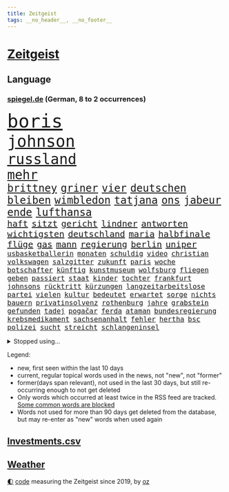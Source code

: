 ```yaml
---
title: Zeitgeist
tags: __no_header__, __no_footer__
---
```


# [Zeitgeist](https://oliz.io/zeitgeist/)

## Language

<h3><a href="https://www.spiegel.de" target="_blank">spiegel.de</a> (German, 8 to 2 occurrences)</h3>
<p style="font-family:monospace">
<span style="font-size:32pt"><a href="news_links.html#boris" class="current">boris</a></span>
<br>
<span style="font-size:28pt"><a href="news_links.html#johnson" class="current">johnson</a></span>
<br>
<span style="font-size:25pt"><a href="news_links.html#russland" class="current">russland</a></span>
<br>
<span style="font-size:22pt"><a href="news_links.html#mehr" class="current">mehr</a></span>
<br>
<span style="font-size:18pt"><a href="news_links.html#brittney" class="current">brittney</a></span>
<span style="font-size:18pt"><a href="news_links.html#griner" class="current">griner</a></span>
<span style="font-size:18pt"><a href="news_links.html#vier" class="current">vier</a></span>
<span style="font-size:18pt"><a href="news_links.html#deutschen" class="current">deutschen</a></span>
<span style="font-size:18pt"><a href="news_links.html#bleiben" class="current">bleiben</a></span>
<span style="font-size:18pt"><a href="news_links.html#wimbledon" class="current">wimbledon</a></span>
<span style="font-size:18pt"><a href="news_links.html#tatjana" class="current">tatjana</a></span>
<span style="font-size:18pt"><a href="news_links.html#ons" class="current">ons</a></span>
<span style="font-size:18pt"><a href="news_links.html#jabeur" class="current">jabeur</a></span>
<span style="font-size:18pt"><a href="news_links.html#ende" class="current">ende</a></span>
<span style="font-size:18pt"><a href="news_links.html#lufthansa" class="current">lufthansa</a></span>
<br>
<span style="font-size:15pt"><a href="news_links.html#haft" class="current">haft</a></span>
<span style="font-size:15pt"><a href="news_links.html#sitzt" class="current">sitzt</a></span>
<span style="font-size:15pt"><a href="news_links.html#gericht" class="current">gericht</a></span>
<span style="font-size:15pt"><a href="news_links.html#lindner" class="current">lindner</a></span>
<span style="font-size:15pt"><a href="news_links.html#antworten" class="current">antworten</a></span>
<span style="font-size:15pt"><a href="news_links.html#wichtigsten" class="current">wichtigsten</a></span>
<span style="font-size:15pt"><a href="news_links.html#deutschland" class="current">deutschland</a></span>
<span style="font-size:15pt"><a href="news_links.html#maria" class="current">maria</a></span>
<span style="font-size:15pt"><a href="news_links.html#halbfinale" class="current">halbfinale</a></span>
<span style="font-size:15pt"><a href="news_links.html#flüge" class="current">flüge</a></span>
<span style="font-size:15pt"><a href="news_links.html#gas" class="current">gas</a></span>
<span style="font-size:15pt"><a href="news_links.html#mann" class="current">mann</a></span>
<span style="font-size:15pt"><a href="news_links.html#regierung" class="current">regierung</a></span>
<span style="font-size:15pt"><a href="news_links.html#berlin" class="current">berlin</a></span>
<span style="font-size:15pt"><a href="news_links.html#uniper" class="current">uniper</a></span>
<br>
<span style="font-size:12pt"><a href="news_links.html#usbasketballerin" class="current">usbasketballerin</a></span>
<span style="font-size:12pt"><a href="news_links.html#monaten" class="current">monaten</a></span>
<span style="font-size:12pt"><a href="news_links.html#schuldig" class="current">schuldig</a></span>
<span style="font-size:12pt"><a href="news_links.html#video" class="current">video</a></span>
<span style="font-size:12pt"><a href="news_links.html#christian" class="current">christian</a></span>
<span style="font-size:12pt"><a href="news_links.html#volkswagen" class="current">volkswagen</a></span>
<span style="font-size:12pt"><a href="news_links.html#salzgitter" class="current">salzgitter</a></span>
<span style="font-size:12pt"><a href="news_links.html#zukunft" class="current">zukunft</a></span>
<span style="font-size:12pt"><a href="news_links.html#paris" class="current">paris</a></span>
<span style="font-size:12pt"><a href="news_links.html#woche" class="current">woche</a></span>
<span style="font-size:12pt"><a href="news_links.html#botschafter" class="current">botschafter</a></span>
<span style="font-size:12pt"><a href="news_links.html#künftig" class="current">künftig</a></span>
<span style="font-size:12pt"><a href="news_links.html#kunstmuseum" class="new">kunstmuseum</a></span>
<span style="font-size:12pt"><a href="news_links.html#wolfsburg" class="current">wolfsburg</a></span>
<span style="font-size:12pt"><a href="news_links.html#fliegen" class="current">fliegen</a></span>
<span style="font-size:12pt"><a href="news_links.html#geben" class="current">geben</a></span>
<span style="font-size:12pt"><a href="news_links.html#passiert" class="current">passiert</a></span>
<span style="font-size:12pt"><a href="news_links.html#staat" class="current">staat</a></span>
<span style="font-size:12pt"><a href="news_links.html#kinder" class="current">kinder</a></span>
<span style="font-size:12pt"><a href="news_links.html#tochter" class="current">tochter</a></span>
<span style="font-size:12pt"><a href="news_links.html#frankfurt" class="current">frankfurt</a></span>
<span style="font-size:12pt"><a href="news_links.html#johnsons" class="current">johnsons</a></span>
<span style="font-size:12pt"><a href="news_links.html#rücktritt" class="current">rücktritt</a></span>
<span style="font-size:12pt"><a href="news_links.html#kürzungen" class="new">kürzungen</a></span>
<span style="font-size:12pt"><a href="news_links.html#langzeitarbeitslose" class="new">langzeitarbeitslose</a></span>
<span style="font-size:12pt"><a href="news_links.html#partei" class="current">partei</a></span>
<span style="font-size:12pt"><a href="news_links.html#vielen" class="current">vielen</a></span>
<span style="font-size:12pt"><a href="news_links.html#kultur" class="current">kultur</a></span>
<span style="font-size:12pt"><a href="news_links.html#bedeutet" class="current">bedeutet</a></span>
<span style="font-size:12pt"><a href="news_links.html#erwartet" class="current">erwartet</a></span>
<span style="font-size:12pt"><a href="news_links.html#sorge" class="current">sorge</a></span>
<span style="font-size:12pt"><a href="news_links.html#nichts" class="current">nichts</a></span>
<span style="font-size:12pt"><a href="news_links.html#bauern" class="current">bauern</a></span>
<span style="font-size:12pt"><a href="news_links.html#privatinsolvenz" class="new">privatinsolvenz</a></span>
<span style="font-size:12pt"><a href="news_links.html#rothenburg" class="new">rothenburg</a></span>
<span style="font-size:12pt"><a href="news_links.html#jahre" class="current">jahre</a></span>
<span style="font-size:12pt"><a href="news_links.html#grabstein" class="current">grabstein</a></span>
<span style="font-size:12pt"><a href="news_links.html#gefunden" class="current">gefunden</a></span>
<span style="font-size:12pt"><a href="news_links.html#tadej" class="current">tadej</a></span>
<span style="font-size:12pt"><a href="news_links.html#pogačar" class="current">pogačar</a></span>
<span style="font-size:12pt"><a href="news_links.html#ferda" class="current">ferda</a></span>
<span style="font-size:12pt"><a href="news_links.html#ataman" class="current">ataman</a></span>
<span style="font-size:12pt"><a href="news_links.html#bundesregierung" class="current">bundesregierung</a></span>
<span style="font-size:12pt"><a href="news_links.html#krebsmedikament" class="new">krebsmedikament</a></span>
<span style="font-size:12pt"><a href="news_links.html#sachsenanhalt" class="current">sachsenanhalt</a></span>
<span style="font-size:12pt"><a href="news_links.html#fehler" class="current">fehler</a></span>
<span style="font-size:12pt"><a href="news_links.html#hertha" class="current">hertha</a></span>
<span style="font-size:12pt"><a href="news_links.html#bsc" class="current">bsc</a></span>
<span style="font-size:12pt"><a href="news_links.html#polizei" class="current">polizei</a></span>
<span style="font-size:12pt"><a href="news_links.html#sucht" class="current">sucht</a></span>
<span style="font-size:12pt"><a href="news_links.html#streicht" class="current">streicht</a></span>
<span style="font-size:12pt"><a href="news_links.html#schlangeninsel" class="current">schlangeninsel</a></span>
</p>
<details>
<summary>Stopped using...</summary>
<p class="former" style="font-size:12pt">
besiegt(623) bewaffnete(623) umfeld(623) asche(622) bau(622) ehemann(622) firma(622) hinaus(622) häufig(622) neuseeland(622) trat(622) aufnehmen(621) entgegen(621) identifiziert(621) leverkusen(621) wahlkampf(621) williams(621) freiheitsstrafe(620) missachtet(620) mutter(620) zuversicht(620) begleitet(619) bitte(619) geboren(619) gelassen(619) gelernt(619) gelingt(619) kassiert(619) manöver(619) meghan(619) messi(619) schwarzer(619) spanier(619) stich(619) 44(618) baby(618) berg(618) cdupolitiker(618) erinnerungen(618) fotograf(618) toni(618) unbekannten(618) videobotschaft(618) you(618) kandidaten(617) krankenhäuser(617) löhne(617) münchner(617) psg(617) schießt(617) smith(617) eng(616) gelegenheit(616) kriminellen(616) schatten(616) trainieren(616) verschieben(616) wand(616) zoo(616) aufgerufen(615) ausgleich(615) aussicht(615) außen(615) beklagen(615) botschaften(615) fotos(615) gesicht(615) jüdische(615) kompliziert(615) partys(615) persönlichen(615) stürmer(615) tobt(615) vfl(615) öfter(615) drama(614) durfte(614) erfolgreiche(614) geschichten(614) geworfen(614) super(614) unrecht(614) verdienen(614) bestraft(613) coach(613) englischen(613) fließt(613) gefährden(613) isolation(613) polens(613) saß(613) schwanger(613) achtelfinale(612) angemessen(612) aufgehoben(612) pocht(612) vorjahr(612) 29(611) amerika(611) erkrankt(611) köchin(611) lugert(611) marcel(611) präsidentschaftswahl(611) stammt(611) trainiert(611) verena(611) woran(611) australische(610) folgte(610) internen(610) lügen(610) menschenleben(610) negativ(610) abgehört(609) aufgetreten(609) aufklären(609) jemen(609) karriereberaterin(609) leiten(609) löste(609) potsdam(609) razzien(609) stets(609) streng(609) versprochen(609) 130(608) besuchen(608) glücklich(608) klinik(608) kranke(608) wieler(608) gebrochen(607) reporter(607) stieg(607) übt(607) 94(606) attacken(606) schwierige(606) auskunft(605) venezuela(605) weckt(605) inzidenz(604) juristisch(604) neuauflage(604) produzieren(604) taiwan(604) transporter(604) gestritten(603) berühmte(602) impfkampagne(602) raumstation(602) studien(602) antonio(601) verstößt(601) e(600) drittel(599) staffel(599) voraussetzungen(599) zigaretten(599) ökonomen(599) ergibt(598) kate(597) unbekannte(597) womit(597) eigenes(596) legende(596) tennisprofi(596) detail(595) gang(595) jürgen(595) spannungen(595) auflagen(594) dfbpokal(594) fliegt(594) hinten(594) vorne(594) 28(593) ausrüstung(593) zukünftig(593) schießen(592) rkichef(591) hessischen(590) informiert(590) angehörige(589) fertig(589) profis(589) architekt(588) automatisch(588) bier(588) kapitel(588) freiwillig(586) beweise(585) rutschte(585) akten(583) kassieren(583) nirgendwo(582) thüringer(582) katharina(581) coronaauflagen(580) sarah(580) schmerz(579) spiegelredakteur(578) angewiesen(577) enthüllungen(576) teilnehmern(576) verhinderte(576) rückblick(575) ursprünglich(575) lockerungen(574) atomabkommen(569) coronaimpfungen(569) empfangen(567) kontert(567) youtuber(567) nächstes(566) inhaftierten(565) daheim(559) drohne(558) ungewöhnlichen(557) reihen(556) verursachte(555) größe(553) darmstadt(548) bösen(547) aufheben(538) heidelberg(535) naomi(535) berichtete(522) schlaf(521) höheres(517) fotografiert(507) währung(507) estland(496) vulkan(493) trinken(491) fahrbahn(483) trümmern(480) demnächst(475) unzureichend(472) direkten(470) 4000(467) unverständnis(467) untermauert(450) 15jähriger(439) reisenden(437) enthalten(429) verlag(427) willkommen(416) notwendigen(409) trost(407) holz(402) raumfahrt(401) unfälle(401) beispiellose(399) 25jährige(395) sächsische(392) nationaltrainer(390) erholen(388) johansson(384) impfskeptiker(379) gefilmt(377) jahresende(377) gesichtet(374) osaka(373) geflüchtet(371) wenigsten(366) fotografen(365) sammelt(362) strikt(356) volk(356) dänen(355) befassen(353) rängen(353) kurzzeitig(352) kalte(350) freigesprochen(349) bundesanwaltschaft(347) heiraten(345) britisches(342) bundesverkehrsminister(341) australischen(340) absolviert(339) vierter(338) abgesehen(337) vorfreude(332) ralf(330) dominieren(329) ausgefallen(326) anschluss(322) global(321) forschungsteam(320) 31jährige(319) hochwasser(319) norddeutschland(315) verzögerung(314) rutscht(310) gigantischen(309) siebzigerjahren(309) verkehrt(309) akzeptiert(308) exil(307) berühmteste(305) strafmaß(304) gerissen(303) gedränge(299) röttgen(296) vollen(296) zügen(296) gladbach(295) heiße(294) king(293) lina(292) begegnung(291) zurückziehen(291) regierte(289) 2025(285) kohleausstieg(284) lutz(283) 73(282) instanz(280) gesetzesänderung(279) gesundheitsämter(279) universität(279) grenzzaun(278) gewandt(277) 22jährige(275) umbruch(275) 70000(274) teamkollege(273) diplomatischen(272) gefälschten(271) infektionsschutzgesetz(271) mehrwertsteuer(269) pazifik(269) angeschlossen(268) dokumentiert(268) fünftel(268) gestimmt(267) direktor(266) freiem(266) menschliche(266) oppositionspolitiker(266) basis(264) euländern(264) saarbrücken(263) grippe(262) elfjährige(260) jeffrey(259) morgan(259) kleinsten(256) beruflich(254) lava(254) rauswurf(254) direkte(253) belfast(252) sonntagmorgen(252) 1975(251) verirrt(251) organisieren(250) mützenich(248) regierungschefin(248) einschüchtern(246) siebten(246) einander(244) beider(243) zentralen(242) verwerfungen(241) neonazi(240) billigt(238) wilde(238) bizarren(236) geklaut(236) massen(236) scherz(234) kürze(233) exkollegen(232) hals(232) rangnick(231) rosa(231) spdfraktionschef(229) überrollt(228) zimmermann(227) zeitplan(225) finanzspritze(224) penny(224) police(224) bundestagsvizepräsidentin(223) härte(223) fahndet(222) soziales(221) versteigern(221) isrückkehrerin(220) verhandler(220) coaching(217) filmt(216) weiterspielen(216) bemerkt(215) wach(215) zeichner(215) bundeskriminalamt(214) houston(214) superreiche(213) technischer(210) referendum(208) zehnjähriger(208) flugzeugabsturz(205) unterhaltung(205) decken(203) windenergie(203) 300000(199) versteht(199) arbeitswelt(198) missverstanden(198) zertifikate(198) zustande(198) quadrat(196) taucht(196) pessimistisch(194) siebter(194) ärztin(193) instituts(192) organisatoren(192) sank(190) arbeitsminister(188) erwägen(188) kurdische(188) management(188) ruhrgebiet(188) atomdeal(187) papa(186) meldung(185) beten(183) borrell(181) josep(181) neunzigerjahren(181) witzig(181) ausführlich(180) ablenkung(179) einzig(178) landwirtschaftsminister(178) unterirdischen(178) vollzogen(177) diverse(176) rechner(175) unglücklich(175) verschleppung(175) übergewicht(175) cnn(174) nachweisen(174) südkoreanische(174) preissteigerungen(173) showdown(173) einrichtungen(172) geschildert(172) kurswechsel(171) adolf(170) gerammt(170) heikel(170) sanitäter(170) sticht(170) drohte(169) gefechte(169) partygate(169) sibylle(169) verneigt(169) influencerin(168) kriegt(168) paartherapeutin(168) abwehrspieler(167) getreten(167) luftangriffen(167) ballistische(165) gleisen(165) skulptur(165) stabilität(165) nannten(164) match(163) normalen(163) erinnerte(162) erledigen(162) kehrtwende(162) klärt(162) wahlgang(161) dreyer(160) pelé(160) amy(159) auswärtigen(159) babybauch(158) demos(158) mutigen(158) spektakel(158) psychologin(156) windsor(156) königlichen(155) vorm(155) afghaninnen(154) benachteiligt(154) christen(154) einstellung(154) unternehmens(154) gefühlen(153) podcasts(153) aufgeklärt(152) flüchtigen(152) kasachstan(152) leukämie(152) mühsam(151) vatikans(151) elite(150) inszenierung(150) sand(150) verwehren(150) staatsfernsehen(149) spielern(148) treffers(147) verheißt(147) grandslamturnier(146) spuckt(146) königshaus(145) dominant(144) putinkritiker(144) säugling(144) dresdner(143) anstrengungen(142) gefangen(142) lei(141) sofortmaßnahmen(141) abgezockt(140) bundesarbeitsminister(139) glanz(139) trainierte(139) gläubige(138) afrikanischen(137) angebracht(137) erschöpfung(137) pjöngjang(137) usforscher(137) verleiht(137) aufgedeckt(135) laien(135) nahelegt(135) 1972(134) 93(134) fiasko(134) klagte(134) positiven(134) vierjährigen(134) journalismus(133) waffenlieferung(133) eigner(131) essener(131) straftäter(131) gespürt(130) pass(130) partygateaffäre(129) swiatek(129) verzehr(129) zugutekommen(129) architektin(128) jill(128) schätzt(128) verderben(128) vereinigte(128) einmalige(127) gestrandet(127) präsidium(127) aufsteigen(126) eingeliefert(126) gewölbe(126) juwelendiebstahl(126) verbleib(126) gaslobbyist(125) solo(125) anziehen(124) machtstrukturen(124) verpflichtende(124) begründete(123) fügt(123) kaja(123) schlagersänger(123) auszuweiten(122) great(122) missbrauchte(122) nazivergleich(122) philosoph(121) betrogen(120) gönner(120) modernisierung(120) knappe(119) we(118) artgenossen(117) schuldzuweisungen(117) übersteht(117) glatzel(116) pornos(116) anhalten(115) coronalockerungen(115) russinnen(113) sarkastisch(113) don(112) hindern(112) diplomatischer(111) mülleimer(111) sixt(111) 57(110) körpergröße(110) carl(109) erhob(108) zagreb(108) kammer(107) km/h(107) schumer(107) angel(106) titelverteidigerin(106) energiepreisen(104) erneuerbare(104) monarchin(104) prescht(104) reallöhne(103) windhorst(102) flicks(101) sanktionspaket(101) agent(100) befanden(100) models(100) währenddessen(100) 1600(99) höhenflug(99) königreichs(99) schwacher(99) ausbremsen(98) baustelle(98) erdöl(98) esch(98) litt(98) mutige(98) stopfen(98) vorletzten(98) anteile(97) außenpolitische(97) geforderten(97) gemalt(97) russlandsanktionen(97) anpassung(96) beschuldigten(96) kriegstag(96) sondervermögen(96) östlichen(96) bobic(95) fredi(95) greg(95) relativ(95) übereinstimmenden(95) couch(94) aufgehen(93) marathon(93) rückläufig(93) hackergruppe(92) ukrainern(92) zähen(92) auftrat(91) federer(91) kramer(91) neuseeländischen(91) offenbarung(91) putinregime(91) verzweifelte(91) anzutreten(90) bröckelnder(90) bundeswehrsondervermögen(90) moral(90) nra(90) reinfall(90) verzeihen(90) vietnamese(90) 35jähriger(89) frontalzusammenstoß(89) molotowcocktails(89) spdausschluss(89) tagelangem(89) chefdiplomat(88) monarchie(88) achtzigern(87) delikatessen(87) korsika(87) lebensmittelversorgung(87) abbott(86) strobl(86) euaußenbeauftragte(85) gestehen(85) hüther(85) irina(85) leuchten(85) netrebko(85) sozial(85) streckenweise(85) telefonisch(85) urteilt(85) andrej(84) herstellung(84) kalifornischen(84) nationalistische(84) vertraut(84) komplexen(83) charlie(82) desaströs(82) flächendeckend(82) iranische(82) lockeren(82) spendenaktion(82) vermittler(82) watts(82) austricksen(81) einrichtung(81) fotoprojekt(81) goldene(81) regisseurs(81) tweets(81) unterlegene(81) abhang(80) andauern(80) bann(80) coronalockdowns(80) fratzscher(80) karim(80) rock(80) starkes(80) unwürdig(80) geschieht(79) mitgliedschaft(79) tresen(79) wohngebiete(79) çavuşoğlu(79) astronauten(78) herthatrainer(78) kniet(78) wände(78) ewige(77) geschlossenen(77) königsklasse(77) rührend(77) ebnet(75) eugeldern(75) kadaver(75) lok(75) oksana(75) eschede(74) palmen(74) schwächt(74) spürt(74) tanzt(74) terroristischen(74) veränderung(74) ablenkungsmanöver(73) grundgesetzänderung(73) rauch(73) räder(73) wmqualifikation(73) angriffspläne(72) drachenlord(72) fernsehsender(72) hasskriminalität(72) offenem(72) ähnlichkeit(72) bezeichnen(71) durchsuchten(71) emtitel(71) ernsthaften(71) geldes(71) vorangetrieben(71) aussagt(70) boliden(70) generaldebatte(70) mist(70) nähten(70) raketenangriffe(70) segen(70) vorsätzlichen(70) architecture(69) downsyndrom(69) gutverdiener(69) logik(69) mythen(69) separatistenführer(69) unionsfraktionschef(69) verbarrikadiert(69) cheng(68) emtriumph(68) fördermengen(68) zurückerobert(68) drummer(67) einspruch(67) faulheit(67) gefallenen(67) kripo(67) southgate(67) trophäen(67) eiltempo(66) finalgegner(66) hängengeblieben(66) langes(66) zukommen(66) überträgt(66) erläutert(65) schlagabtausch(65) versenken(65) versprochene(65) adelstitel(64) brüsseler(64) formel1rennen(64) kaution(64) mitgefühl(64) notfall(64) riecht(64) prominenteste(63) regelwerk(63) schlachtfeld(63) überschreitet(63) ausgespielt(62) facebooks(62) feindliche(62) humor(62) langfristigen(62) parteivorstand(62) pipelines(62) polin(62) rabattaktion(62) spritzen(62) stadtstaat(62) suchaktion(62) trophäe(62) zurückeroberten(62) 38jährige(61) carolina(61) anatomie(60) fahrgeschäfts(60) fußballgeschichte(60) lauschen(60) saarlouis(60) shanghais(60) tu(60) votierten(60) besichtigen(59) chancengleichheit(59) getöteter(59) kinderpornografie(59) toxische(59) verbrachten(59) übernachten(59) benzema(58) ermittelte(58) innenpolitisch(58) national(58) serena(58) anruft(57) bühnen(57) demonstrativ(57) lionel(57) partystimmung(57) verständigung(57) anreize(56) buttons(56) feste(56) gewaltverbrechen(56) qualifikation(56) streitereien(56) verspielte(56) zusammenstößen(56) arztes(55) besuchte(55) cabello(55) jack(55) queeren(55) segeln(55) unterbrechung(55) yeboah(55) geöffnet(54) polonium(54) radioaktivem(54) schlammlawinen(54) wahrscheinlichkeit(54) wechselgerüchte(54) einbrechen(53) festen(53) generell(53) gerd(53) hnoarzt(53) lngterminals(53) reguläre(53) thore(53) tunesische(53) urlaubszeit(53) wildnis(53) bayreuth(52) beunruhigt(52) schützenpanzer(52) verwechslung(52) weiblich(52) dringenden(51) klopp(51) kommerzieller(51) litauischer(51) markle(51) night(51) schauspiel(51) führungsfiguren(50) geschnappt(50) mehrjährigen(50) terrors(50) usdollar(50) außenministers(49) einlass(49) polizeiangaben(49) gescheiterte(48) himalaya(48) me(48) mysteriösen(48) nepal(48) titelkurs(48) ukrainepolitik(48) 43jähriger(47) flächendeckenden(47) hakt(47) moskwa(47) fernbleiben(46) griechischer(46) katalanische(46) lokführer(46) mitgebracht(46) unmissverständlich(46) beirren(45) bundesstraße(45) cannes(45) geschützte(45) gleichermaßen(45) hochrangiger(45) note(45) techniken(45) bands(44) gastauftritt(44) generals(44) missionen(44) neugeborenen(44) überzogen(44) eint(43) verbandspräsident(43) afghanischer(42) anfragen(42) beseitigen(42) explodierenden(42) schonen(42) schwedischen(42) öltanker(42) gelockt(41) klopps(41) niedergeschlagen(41) twitterübernahme(41) vogel(41) beschädigte(40) chancenlos(40) dieselskandal(40) gefährdete(40) pforzheim(40) polizeikontrolle(40) qualen(40) rüdiger(40) ticken(40) dumm(39) großereignis(39) haar(39) millionär(39) panikattacke(39) besatzungen(38) cessna(38) haas(38) pornografische(38) reichsbürger(38) auftraggeber(37) gaminggiganten(37) panzerfahrzeuge(37) reiter(37) urin(37) angesehen(36) asowstahlwerk(36) gazprombank(36) lobbyisten(36) algen(35) gemeldeten(35) heimrennen(35) hektik(35) ligen(35) romy(35) sexvideo(35) ausgehen(34) ernannter(34) exempel(34) kleinwagen(34) rechtsbeugung(34) rubelstreit(34) bewohnerin(33) brocken(33) enkeltrick(33) abgeordneter(32) gunfortsetzung(32) hervorgehoben(32) 80000(31) 96jährige(31) ac(31) ereignete(31) haustür(31) löffeln(31) meeressäuger(31) offengelegt(31) prinzessin(31) thiago(31) anhören(30) billigticket(30) platinjubiläum(30) sachverständigenausschuss(30) befreiungsschlag(29) billigfahrschein(29) eingeschätzt(29) french(29) hieven(29) irreführender(29) kasia(29) kühl(29) managerin(29) parlamentarische(29) zwist(29) ancelotti(28) beobachtungen(28) bezweckt(28) carlo(28) engländer(28) frodeno(28) hasskommentare(28) keineswegs(28) lilly(28) rockband(28) sexualität(28) allgäu(27) angeschlagenen(27) ansichten(27) etats(27) gestürmt(27) jahrhunderts(27) satire(27) streamer(27) currys(26) gerecht(26) krass(26) nordseeinsel(26) polizistenaffäre(26) balkon(25) enttäuschte(25) europameister(25) ikonische(25) ostbeauftragter(25) panzerringtausch(25) rohrkrepierer(25) entwickelte(24) fakeaccounts(24) fluggeräte(24) heizt(24) konstruktiv(24) lilibet(24) schwiegertochter(24) skandalöse(24) urenkelin(24) 27000(23) d'italia(23) giro(23) militärparade(23) moderat(23) rentenalter(23) aussuchen(22) ehrenpreis(22) herrscher(22) hob(22) mehreinnahmen(22) plagiatsvorwürfe(22) platzsturm(22) regionalzug(22) zeitfahren(22) zeug(22) adi(21) buffalo(21) bundespolitik(21) hütter(21) kabinettsmitglied(21) kapert(21) kaymer(21) skepsis(21) vielfaches(21) zufrieden(21) entkam(20) inderin(20) kundschaft(20) menschenrechtsaktivisten(20) mitmacht(20) mona(20) nordosten(20) populäre(20) sexualisierter(20) co₂emissionen(19) einzusetzen(19) heimspiel(19) kinderfahrräder(19) paddington(19) schweben(19) geplantes(18) nordirlands(18) sutter(18) trotzt(18) wechselhaft(18) ätna(18) oberkörper(17) verschaffen(17) ökologischer(17) bedarf(16) daniels(16) influenzafälle(16) kniefall(16) mental(16) auszahlung(15) heimische(15) leidenschaft(15) pakt(15) palace(15) trainerkandidaten(15) aufstehen(14) beliebtestes(14) exbotschafter(14) hindley(14) jai(14) umsetzen(14) verdiente(14) versöhnliche(14) ölraffinerie(14) ablehnt(13) amateuraufnahmen(13) bedrohte(13) geachtet(13) glückwünsche(13) gündoğan(13) i̇lkay(13) leblose(13) schrott(13) tulsa(13) 1965(12) as(12) aufgebaut(12) aufgelegt(12) edle(12) katakomben(12) nachzudenken(12) parteivorsitz(12) teamchef(12) überraschungssieg(12) autovermieter(11) cybercrimebande(11) herrschende(11) medizinisches(11) sinnsuche(11) trainerposten(11)
</p>
</details>
<p>Legend:
<ul>
<li><span class="new">new</span>, first seen within the last 10 days</li>
<li><span class="current">current</span>, regular topical words used in the news, not "new", not "former"</li>
<li><span class="former">former(days span relevant)</span>, not used in the last 30 days, but still re-occurring enough to not get deleted</li>
<li>Only words which occurred at least twice in the RSS feed are tracked. <a href="language/filters.py">Some common words are blocked</a></li>
<li>Words not used for more than 90 days get deleted from the database, but may re-enter as "new" words when used again</li>
</ul>
</p>

## [Investments](investments.html)[.csv](investments.csv)

## [Weather](weather.html)

<footer>
<a href="javascript:toggleTheme()" class="nav">🌓</a>
<a href="https://github.com/ooz/zeitgeist">code</a> measuring the Zeitgeist since 2019, by <a href="https://oliz.io">oz</a>
</footer>
